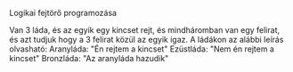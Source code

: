Logikai fejtörő programozása

Van 3 láda, és az egyik egy kincset rejt, és mindháromban van egy felirat, és azt tudjuk hogy a 3 felirat közül az egyik igaz.
A ládákon az alábbi leírás olvasható:
  Aranyláda: "Én rejtem a kincset"
  Ezüstláda: "Nem én rejtem a kincset"
  Bronzláda: "Az aranyláda hazudik"

  

